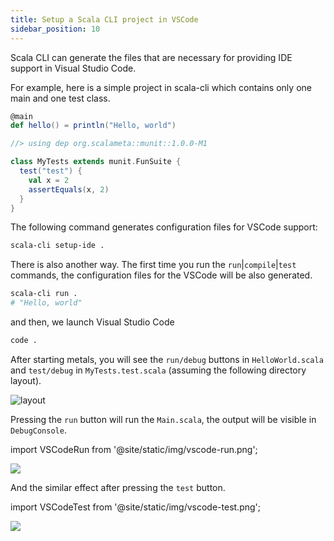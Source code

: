 ```yaml
---
title: Setup a Scala CLI project in VSCode
sidebar_position: 10
---
```


Scala CLI can generate the files that are necessary for providing IDE support in Visual Studio Code.

For example, here is a simple project in scala-cli which contains only one main and one test class.

```scala title=HelloWorld.scala
@main
def hello() = println("Hello, world")
```

```scala title=MyTests.test.scala
//> using dep org.scalameta::munit::1.0.0-M1

class MyTests extends munit.FunSuite {
  test("test") {
    val x = 2
    assertEquals(x, 2)
  }
}
```

The following command generates configuration files for VSCode support:

```bash
scala-cli setup-ide .
```

There is also another way. The first time you run the `run`|`compile`|`test` commands, the configuration files for the
VSCode will be also generated.

```bash
scala-cli run .
# "Hello, world"
```

and then, we launch Visual Studio Code

```bash ignore
code .
```

After starting metals, you will see the `run/debug` buttons in `HelloWorld.scala` and `test/debug`
in `MyTests.test.scala` (assuming the following directory layout).

![layout](/img/source_layout.png)

Pressing the `run` button will run the `Main.scala`, the output will be visible in `DebugConsole`.

import VSCodeRun from '@site/static/img/vscode-run.png';

<img src={VSCodeRun} />

And the similar effect after pressing the `test` button.

import VSCodeTest from '@site/static/img/vscode-test.png';

<img src={VSCodeTest} />
